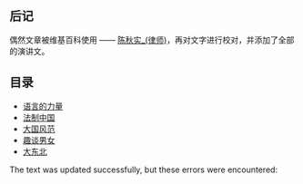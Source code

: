 ## 后记

偶然文章被维基百科使用 —— [陈秋实\_(律师)](https://zh.wikipedia.org/wiki/%E9%99%88%E7%A7%8B%E5%AE%9E_(%E5%BE%8B%E5%B8%88))，再对文字进行校对，并添加了全部的演讲文。

## 目录

-   [语言的力量](https://github.com/xiaoyueyue165/blog/issues/68#issuecomment-533951318)
-   [法制中国](https://github.com/xiaoyueyue165/blog/issues/68#issuecomment-533952036)
-   [大国风范](https://github.com/xiaoyueyue165/blog/issues/68#issuecomment-533953356)
-   [趣谈男女](https://github.com/yanyue404/blog/issues/68#issuecomment-671311963)
-   [大东北](https://github.com/yanyue404/blog/issues/68#issuecomment-671315129)

The text was updated successfully, but these errors were encountered: